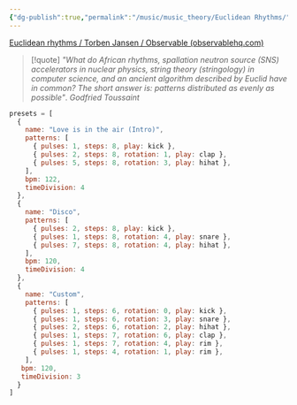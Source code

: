 ```yaml
---
{"dg-publish":true,"permalink":"/music/music_theory/Euclidean Rhythms/","created":"2024-02-29T22:19:56.396-06:00","updated":"2024-03-01T00:20:32.000-06:00"}
---
```


[Euclidean rhythms / Torben Jansen / Observable (observablehq.com)](https://observablehq.com/@toja/euclidean-rhythms)

> [!quote] _"What do African rhythms, spallation neutron source (SNS) accelerators in nuclear physics, string theory (stringology) in computer science, and an ancient algorithm described by Euclid have in common? The short answer is: patterns distributed as evenly as possible"_. *Godfried Toussaint*

```js
presets = [
  {
    name: "Love is in the air (Intro)",
    patterns: [
      { pulses: 1, steps: 8, play: kick },
      { pulses: 2, steps: 8, rotation: 1, play: clap },
      { pulses: 5, steps: 8, rotation: 3, play: hihat },
    ],
    bpm: 122,
    timeDivision: 4
  },
  {
    name: "Disco",
    patterns: [
      { pulses: 2, steps: 8, play: kick },
      { pulses: 1, steps: 8, rotation: 4, play: snare },
      { pulses: 7, steps: 8, rotation: 4, play: hihat },
    ],
    bpm: 120,
    timeDivision: 4
  },
  {
    name: "Custom",
    patterns: [
      { pulses: 1, steps: 6, rotation: 0, play: kick },
      { pulses: 1, steps: 6, rotation: 3, play: snare },
      { pulses: 2, steps: 6, rotation: 2, play: hihat },
      { pulses: 1, steps: 7, rotation: 6, play: clap },
      { pulses: 1, steps: 7, rotation: 4, play: rim },
      { pulses: 1, steps: 4, rotation: 1, play: rim },
    ],
   bpm: 120,
   timeDivision: 3
  }
]
```
